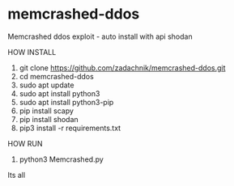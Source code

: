 # memcrashed-ddos
Memcrashed ddos exploit - auto install with api shodan

HOW INSTALL
 1. git clone https://github.com/zadachnik/memcrashed-ddos.git
 2. cd memcrashed-ddos
 3. sudo apt update
 4. sudo apt install python3
 5. sudo apt install python3-pip
 6. pip install scapy
 7. pip install shodan
 8. pip3 install -r requirements.txt

HOW RUN 
 1. python3 Memcrashed.py
 
Its all
